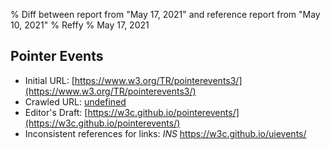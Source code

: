 % Diff between report from "May 17, 2021" and reference report from "May 10, 2021"
% Reffy
% May 17, 2021

## Pointer Events

- Initial URL: [https://www.w3.org/TR/pointerevents3/](https://www.w3.org/TR/pointerevents3/)
- Crawled URL: [undefined](undefined)
- Editor's Draft: [https://w3c.github.io/pointerevents/](https://w3c.github.io/pointerevents/)
- Inconsistent references for links: *INS* https://w3c.github.io/uievents/


